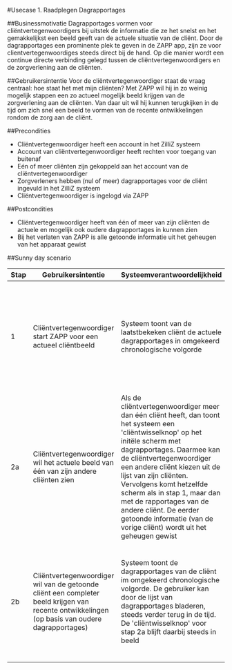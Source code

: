 #Usecase 1. Raadplegen Dagrapportages

##Businessmotivatie
Dagrapportages vormen voor cliëntvertegenwoordigers bij uitstek de informatie die ze het snelst en het gemakkelijkst een beeld geeft van de actuele situatie van de cliënt. Door de dagrapportages een prominente plek te geven in de ZAPP app, zijn ze voor clientvertegenwoordiges steeds direct bij de hand. Op die manier wordt een continue directe verbinding gelegd tussen de cliëntvertegenwoordigers en de zorgverlening aan de cliënten.

##Gebruikersintentie
Voor de cliëntvertegenwoordiger staat de vraag centraal: hoe staat het met mijn cliënten? Met ZAPP wil hij in zo weinig mogelijk stappen een zo actueel mogelijk beeld krijgen van de zorgverlening aan de cliënten. Van daar uit wil hij kunnen terugkijken in de tijd om zich snel een beeld te vormen van de recente ontwikkelingen rondom de zorg aan de cliënt.

##Precondities
- Cliëntvertegenwoordiger heeft een account in het ZilliZ systeem
- Account van cliëntvertegenwoordiger heeft rechten voor toegang van buitenaf
- Eén of meer cliënten zijn gekoppeld aan het account van de cliëntvertegenwoordiger
- Zorgverleners hebben (nul of meer) dagrapportages voor de cliënt ingevuld in het ZilliZ systeem
- Cliëntvertegenwoordiger is ingelogd via ZAPP

##Postcondities
- Cliëntvertegenwoordiger heeft van één of meer van zijn cliënten de actuele en mogelijk ook oudere dagrapportages in kunnen zien
- Bij het verlaten van ZAPP is alle getoonde informatie uit het geheugen van het apparaat gewist

##Sunny day scenario
<table><thead><tr>
<th>Stap</th><th>Gebruikersintentie</th><th>Systeemverantwoordelijkheid</th><th>Opmerkingen</th>
</tr></thead><tbody>

<tr><td>1</td><td>
  Cliëntvertegenwoordiger start ZAPP voor een actueel cliëntbeeld
</td><td>
  Systeem toont van de laatstbekeken cliënt de actuele dagrapportages in omgekeerd chronologische volgorde
</td><td>
  <ul><li><b>Besluit:</b> alle cliënten van een cliëntvertegenwoordiger zitten binnen één bepaalde zorgboerderij; zie issue #5
  </li><li><b>Besluit:</b> de eerst getoonde cliënt is de laatst bekeken cliënt - geen cliëntselectie ervoor zetten; zo blijft het snel, simpel en intuïtief
  </li><li><b>Vraag:</b> tot hoever terug in de tijd worden de dagrapportages initieel opgehaald?
  </li></ul>
</td></tr>

<tr><td>2a</td><td>
  Cliëntvertegenwoordiger wil het actuele beeld van één van zijn andere cliënten zien
</td><td>
  Als de cliëntvertegenwoordiger meer dan één cliënt heeft, dan toont het systeem een 'cliëntwisselknop' op het initële scherm met dagrapportages.
  Daarmee kan de cliëntvertegenwoordiger een andere cliënt kiezen uit de lijst van zijn cliënten.
  Vervolgens komt hetzelfde scherm als in stap 1, maar dan met de rapportages van de andere cliënt.
  De eerder getoonde informatie (van de vorige cliënt) wordt uit het geheugen gewist
</td><td>
  <ul><li><b>Voorstel:</b> knoppenbalk bovenin bevat icoon 'poppetjes-naast-elkaar'
  </li></ul>
</td></tr>

<tr><td>2b</td><td>
  Cliëntvertegenwoordiger wil van de getoonde cliënt een completer beeld krijgen van recente ontwikkelingen (op basis van oudere dagrapportages)
</td><td>
  Systeem toont de dagrapportages van de cliënt im omgekeerd chronologische volgorde.
  De gebruiker kan door de lijst van dagrapportages bladeren, steeds verder terug in de tijd.
  De 'cliëntwisselknop' voor stap 2a blijft daarbij steeds in beeld
</td><td>
  <ul><li><b>Vraag:</b> het bladeren gaat met scrollen/swipen/navigatieknoppen?
  </li><li><b>Vraag:</b> kan je verder terug dan de in stap 1 initieel opgehaalde set rapportages?
  </li><li><b>Vraag:</b> moet je terugbladeren om weer aan het begin te komen, of is er een 'topknop'?
  </li><li><b>Vraag:</b> als je terug in de tijd bent en je wisselt van cliënt, krijg je van die nieuwe cliënt dan de actuele rapportages, of de oudere?
  </li></ul>
</td></tr>

<!--
<tr><td></td><td>
</td><td>
</td><td>
  <ul><li><b></b>
  </li><li><b></b>
  </li></ul>
</td></tr>
-->
